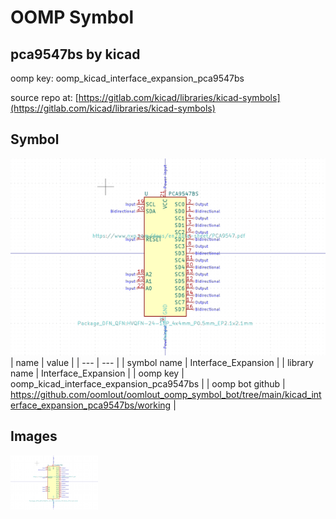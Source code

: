 # OOMP Symbol  
## pca9547bs  by kicad  
  
oomp key: oomp_kicad_interface_expansion_pca9547bs  
  
source repo at: [https://gitlab.com/kicad/libraries/kicad-symbols](https://gitlab.com/kicad/libraries/kicad-symbols)  
## Symbol  
  
[![working.png](working_600.png)](working.png)  
| name | value | 
| --- | --- | 
| symbol name | Interface_Expansion | 
| library name | Interface_Expansion | 
| oomp key | oomp_kicad_interface_expansion_pca9547bs | 
| oomp bot github | https://github.com/oomlout/oomlout_oomp_symbol_bot/tree/main/kicad_interface_expansion_pca9547bs/working | 
## Images  
  
[![working.png](working_140.png)](working.png)  
